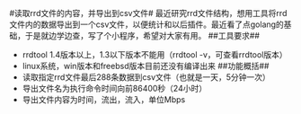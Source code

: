 #读取rrd文件的内容，并导出到csv文件#
最近研究rrd文件结构，想用工具将rrd文件内的数据导出到一个csv文件，以便统计和以后插件。最近看了点golang的基础，于是就边学边查，写了个小程序，希望对大家有用。
##工具要求##
* rrdtool 1.4版本以上，1.3以下版本不能用（rrdtool -v，可查看rrdtool版本）
* linux系统，win版本和freebsd版本目前还没有编译出来
##功能概括##
* 读取指定rrd文件最后288条数据到csv文件（也就是一天，5分钟一次）
* 导出文件名为执行命令时间向前86400秒（24小时）
* 导出文件内容为时间，流出，流入，单位Mbps

 